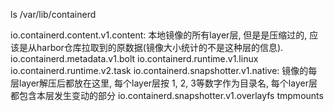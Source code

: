 ls /var/lib/containerd

io.containerd.content.v1.content: 本地镜像的所有layer层, 但是是压缩过的, 应该是从harbor仓库拉取到的原数据(镜像大小统计的不是这种层的信息).
io.containerd.metadata.v1.bolt
io.containerd.runtime.v1.linux
io.containerd.runtime.v2.task
io.containerd.snapshotter.v1.native: 镜像的每层layer解压后都放在这里, 每个layer层按 1, 2, 3等数字作为目录名, 每个layer层都包含本层发生变动的部分
io.containerd.snapshotter.v1.overlayfs
tmpmounts
